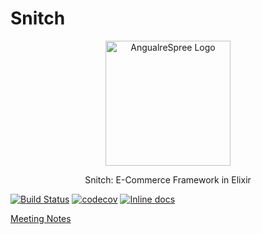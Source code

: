 # Snitch

<p align="center">
    <img alt="AngualreSpree Logo" title="Snitch Logo" src="https://res.cloudinary.com/ashish173/image/upload/c_scale,w_492/v1523451848/snitch_logo_o8xxon.jpg" width="200">
</p>

<p align="center">
  Snitch: E-Commerce Framework in Elixir
</p>

[![Build Status](https://travis-ci.org/aviabird/snitch.svg?branch=develop)](https://travis-ci.org/aviabird/snitch)
[![codecov](https://codecov.io/gh/aviabird/snitch/branch/develop/graph/badge.svg)](https://codecov.io/gh/aviabird/snitch)
[![Inline docs](http://inch-ci.org/github/aviabird/snitch.svg)](http://inch-ci.org/github/aviabird/snitch)

[Meeting Notes](https://docs.google.com/document/d/15aNtYfPDKtdctC6KPLgW1BNN8I6EoBA-Q9KYqymt7gA/edit?usp=sharing)

